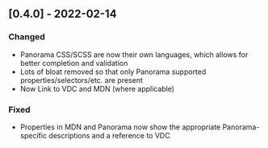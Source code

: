 ## [0.4.0] - 2022-02-14
### Changed
- Panorama CSS/SCSS are now their own languages, which allows for better completion and validation
- Lots of bloat removed so that only Panorama supported properties/selectors/etc. are present
- Now Link to VDC and MDN (where applicable)

### Fixed
- Properties in MDN and Panorama now show the appropriate Panorama-specific descriptions and a reference to VDC

